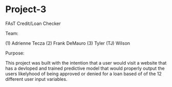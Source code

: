 # Project-3

FAsT Credit/Loan Checker

Team: 

(1) Adrienne Tecza
(2) Frank DeMauro
(3) Tyler (TJ) Wilson

Purpose: 

This project was built with the intention that a user would visit a website that has a devloped and trained predictive model that would properly output the users likelyhood of being approved or denied for a loan based of of the 12 different user input variables. 
